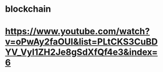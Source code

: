 # blockchain
# https://www.youtube.com/watch?v=oPwAy2faOUI&list=PLtCKS3CuBDYV_Vyl1ZH2Je8gSdXfQf4e3&index=6